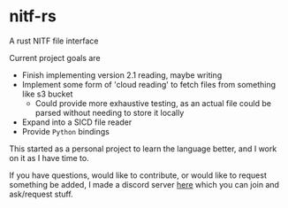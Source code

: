 # nitf-rs

A rust NITF file interface

Current project goals are
- Finish implementing version 2.1 reading, maybe writing
- Implement some form of 'cloud reading' to fetch files from something like s3 bucket
  - Could provide more exhaustive testing, as an actual file could be parsed without needing to store it locally
- Expand into a SICD file reader 
- Provide `Python` bindings 

This started as a personal project to learn the language better, and I work on 
it as I have time to. 

If you have questions, would like to contribute, or would like to request 
something be added, I made a discord server [here](https://discord.gg/Kg7NwN4XgS)
which you can join and ask/request stuff.